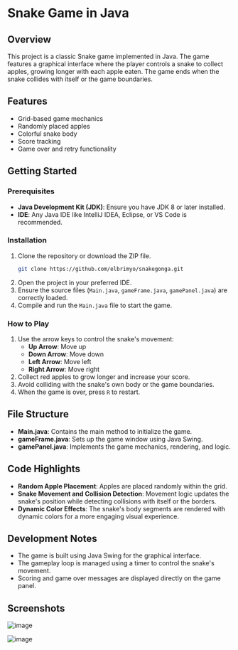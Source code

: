# Snake Game in Java

## Overview
This project is a classic Snake game implemented in Java. The game features a graphical interface where the player controls a snake to collect apples, growing longer with each apple eaten. The game ends when the snake collides with itself or the game boundaries. 

## Features
- Grid-based game mechanics
- Randomly placed apples
- Colorful snake body
- Score tracking
- Game over and retry functionality

## Getting Started

### Prerequisites
- **Java Development Kit (JDK)**: Ensure you have JDK 8 or later installed.
- **IDE**: Any Java IDE like IntelliJ IDEA, Eclipse, or VS Code is recommended.

### Installation
1. Clone the repository or download the ZIP file.
    ```bash
    git clone https://github.com/elbrimyo/snakegonga.git
    ```
2. Open the project in your preferred IDE.
3. Ensure the source files (`Main.java`, `gameFrame.java`, `gamePanel.java`) are correctly loaded.
4. Compile and run the `Main.java` file to start the game.

### How to Play
1. Use the arrow keys to control the snake's movement:
   - **Up Arrow**: Move up
   - **Down Arrow**: Move down
   - **Left Arrow**: Move left
   - **Right Arrow**: Move right
2. Collect red apples to grow longer and increase your score.
3. Avoid colliding with the snake's own body or the game boundaries.
4. When the game is over, press `R` to restart.

## File Structure
- **Main.java**: Contains the main method to initialize the game.
- **gameFrame.java**: Sets up the game window using Java Swing.
- **gamePanel.java**: Implements the game mechanics, rendering, and logic.

## Code Highlights
- **Random Apple Placement**: Apples are placed randomly within the grid.
- **Snake Movement and Collision Detection**: Movement logic updates the snake's position while detecting collisions with itself or the borders.
- **Dynamic Color Effects**: The snake's body segments are rendered with dynamic colors for a more engaging visual experience.

## Development Notes
- The game is built using Java Swing for the graphical interface.
- The gameplay loop is managed using a timer to control the snake's movement.
- Scoring and game over messages are displayed directly on the game panel.

## Screenshots
![image](https://github.com/user-attachments/assets/0030c3f1-a414-4792-b619-b2f679fcdc52)

![image](https://github.com/user-attachments/assets/c14fefec-67a9-4bbd-a6b8-6b6b902b716a)
